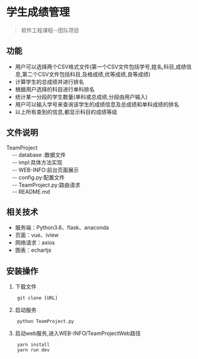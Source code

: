 # 学生成绩管理
> 软件工程课程--团队项目
## 功能
- 用户可以选择两个CSV格式文件(第一个CSV文件包括学号,姓名,科目,成绩信息,第二个CSV文件包括科目,及格成绩,优等成绩,良等成绩)
- 计算学生的总成绩并进行排名
- 根据用户选择的科目进行单科排名
- 统计某一分段的学生数量(单科或总成绩,分段由用户输入)
- 用户可以输入学号来查询该学生的成绩信息及总成绩和单科成绩的排名
- 以上所有查到的信息,都显示科目的成绩等级

## 文件说明
TeamProject  
&nbsp;&nbsp;&nbsp;&nbsp;-- database  :数据文件  
&nbsp;&nbsp;&nbsp;&nbsp;-- impl:具体方法实现  
&nbsp;&nbsp;&nbsp;&nbsp;-- WEB-INFO:前台页面展示  
&nbsp;&nbsp;&nbsp;&nbsp;-- config.py:配置文件  
&nbsp;&nbsp;&nbsp;&nbsp;-- TeamProject.py:路由请求  
&nbsp;&nbsp;&nbsp;&nbsp;-- README.md   

## 相关技术
- 服务端：Python3.6、flask、anaconda
- 页面：vue、iview
- 网络请求：axios
- 图表：echartjs

## 安装操作
1. 下载文件
```
    git clone [URL]
```
2. 启动服务
```
    python TeamProject.py
```
3. 启动web服务,进入WEB-INFO/TeamProjectWeb路径
```
    yarn install
    yarn run dev
```